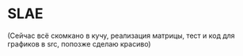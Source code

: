 # SLAE
(Сейчас всё скомкано в кучу, реализация матрицы, тест и код для графиков в src, попозже сделаю красиво)